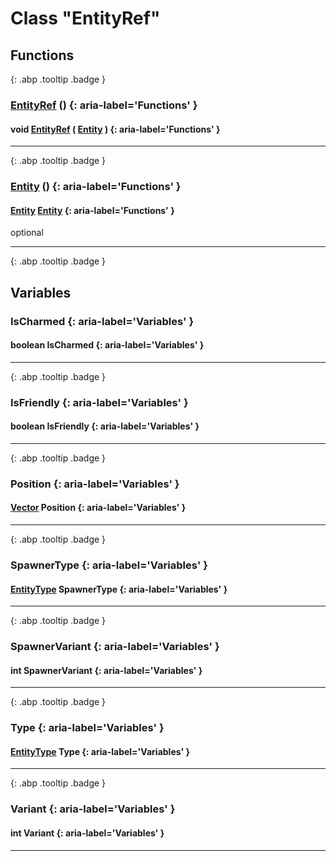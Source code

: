 # Class "EntityRef"
## Functions
[ ](#){: .abp .tooltip .badge }
### [EntityRef](../EntityRef) () {: aria-label='Functions' }
#### void [EntityRef](../EntityRef) ( [Entity](../Entity) )  {: aria-label='Functions' }

___ 
[ ](#){: .abp .tooltip .badge }
### [Entity](../Entity) () {: aria-label='Functions' }
#### [Entity](../Entity) [Entity](../Entity)  {: aria-label='Functions' }
optional 
___ 
[ ](#){: .abp .tooltip .badge }
## Variables
### IsCharmed {: aria-label='Variables' }
#### boolean IsCharmed  {: aria-label='Variables' }

___ 
[ ](#){: .abp .tooltip .badge }
### IsFriendly {: aria-label='Variables' }
#### boolean IsFriendly  {: aria-label='Variables' }

___ 
[ ](#){: .abp .tooltip .badge }
### Position {: aria-label='Variables' }
#### [Vector](../Vector) Position  {: aria-label='Variables' }

___ 
[ ](#){: .abp .tooltip .badge }
### SpawnerType {: aria-label='Variables' }
#### [EntityType](../enums/EntityType) SpawnerType  {: aria-label='Variables' }

___ 
[ ](#){: .abp .tooltip .badge }
### SpawnerVariant {: aria-label='Variables' }
#### int SpawnerVariant  {: aria-label='Variables' }

___ 
[ ](#){: .abp .tooltip .badge }
### Type {: aria-label='Variables' }
#### [EntityType](../enums/EntityType) Type  {: aria-label='Variables' }

___ 
[ ](#){: .abp .tooltip .badge }
### Variant {: aria-label='Variables' }
#### int Variant  {: aria-label='Variables' }

___ 
